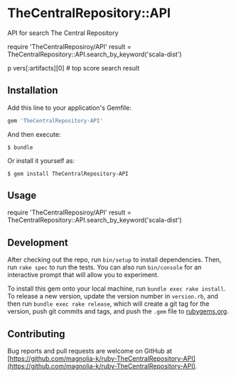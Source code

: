 # TheCentralRepository::API

API for search The Central Repository

  require 'TheCentralReposiroy/API'
  result = TheCentralRepository::API.search_by_keyword('scala-dist')

  p vers[:artifacts][0] # top score search result

## Installation

Add this line to your application's Gemfile:

```ruby
gem 'TheCentralRepository-API'
```

And then execute:

    $ bundle

Or install it yourself as:

    $ gem install TheCentralRepository-API

## Usage

  require 'TheCentralReposiroy/API'
  result = TheCentralRepository::API.search_by_keyword('scala-dist')

## Development

After checking out the repo, run `bin/setup` to install dependencies. Then, run `rake spec` to run the tests. You can also run `bin/console` for an interactive prompt that will allow you to experiment.

To install this gem onto your local machine, run `bundle exec rake install`. To release a new version, update the version number in `version.rb`, and then run `bundle exec rake release`, which will create a git tag for the version, push git commits and tags, and push the `.gem` file to [rubygems.org](https://rubygems.org).

## Contributing

Bug reports and pull requests are welcome on GitHub at [https://github.com/magnolia-k/ruby-TheCentralRepository-API](https://github.com/magnolia-k/ruby-TheCentralRepository-API).

